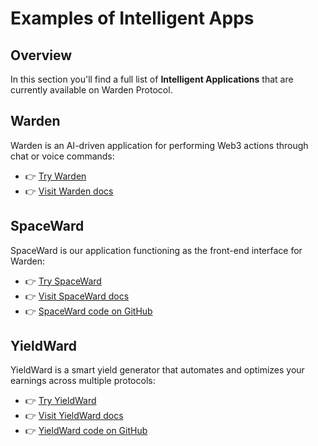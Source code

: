 ﻿---
sidebar_position: 2
---

# Examples of Intelligent Apps

## Overview

In this section you'll find a full list of **Intelligent Applications** that are currently available on Warden Protocol.

## Warden

Warden is an AI-driven application for performing Web3 actions through chat or voice commands:

- 👉 [Try Warden](https://app.wardenprotocol.org)
- 👉 [Visit Warden docs](https://help.wardenprotocol.org)

## SpaceWard

SpaceWard is our application functioning as the front-end interface for Warden:

- 👉 [Try SpaceWard](https://spaceward.chiado.wardenprotocol.org)
- 👉 [Visit SpaceWard docs](https://help.wardenprotocol.org/spaceward)
- 👉 [SpaceWard code on GitHub](https://github.com/warden-protocol/wardenprotocol/tree/main/spaceward)

## YieldWard

YieldWard is a smart yield generator that automates and optimizes your earnings across multiple protocols:

- 👉 [Try YieldWard](https://yieldward.com)
- 👉 [Visit YieldWard docs](https://docs.yieldward.com)
- 👉 [YieldWard code on GitHub](https://github.com/eq-lab/warden-yield)
